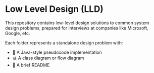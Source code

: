 # Low Level Design (LLD)

This repository contains low-level design solutions to common system design problems, prepared for interviews at companies like Microsoft, Google, etc.

Each folder represents a standalone design problem with:
- 📄 A Java-style pseudocode implementation
- 📊 A class diagram or flow diagram
- 🧾 A brief README
